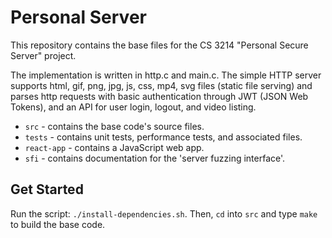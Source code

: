
# Personal Server
This repository contains the base files for the CS 3214
"Personal Secure Server" project.

The implementation is written in http.c and main.c.
The simple HTTP server supports html, gif, png, jpg, js, css, mp4, svg files (static file serving) and parses http requests with basic authentication through JWT (JSON Web Tokens), and an API for user login, logout, and video listing.

- `src` - contains the base code's source files.
- `tests` - contains unit tests, performance tests, and associated files.
- `react-app` - contains a JavaScript web app.
- `sfi` - contains documentation for the 'server fuzzing interface'.

## Get Started
Run the script: `./install-dependencies.sh`. Then, `cd` into `src` and type `make` to build the base code.

